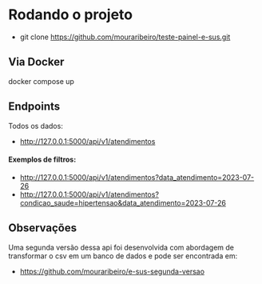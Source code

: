 
# Rodando o projeto

- git clone https://github.com/mouraribeiro/teste-painel-e-sus.git


## Via Docker
docker compose up


## Endpoints
Todos os dados:
- http://127.0.0.1:5000/api/v1/atendimentos
#### Exemplos de filtros:
- http://127.0.0.1:5000/api/v1/atendimentos?data_atendimento=2023-07-26
- http://127.0.0.1:5000/api/v1/atendimentos?condicao_saude=hipertensao&data_atendimento=2023-07-26

## Observações

Uma segunda versão dessa api foi desenvolvida com abordagem de transformar o csv em um banco de dados e pode ser encontrada em:

- https://github.com/mouraribeiro/e-sus-segunda-versao
